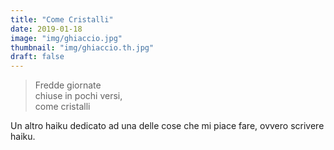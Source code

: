```yaml
---
title: "Come Cristalli"
date: 2019-01-18
image: "img/ghiaccio.jpg"
thumbnail: "img/ghiaccio.th.jpg"
draft: false
---
```

>Fredde giornate\
>chiuse in pochi versi,\
>come cristalli
<!--more-->
Un altro haiku dedicato ad una delle cose che mi piace fare, ovvero scrivere haiku.